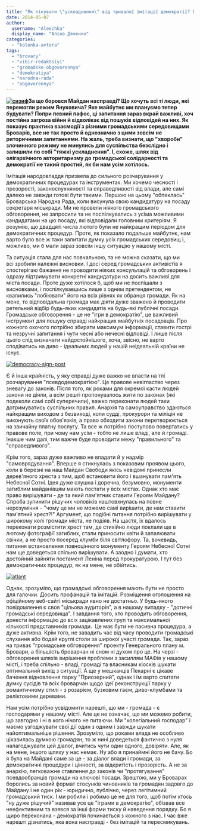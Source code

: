 ```yaml
---
title: "Як лікувати \"ускладнення\" від тривалої імітації демократії? Починати з себе!"
date: 2014-05-07
author: 
  username: "Aleechka"
  display_name: "Аліна Дяченко"
categories: 
  - "kolonka-avtora"
tags: 
  - "brovary"
  - "vibir-redaktsiyi"
  - "gromadske-obgovorennya"
  - "demokratiya"
  - "narodna-rada"
  - "obgovorennya"
---
```


**[![сизиф](https://mpz.brovary.org/wp-content/uploads/2014/05/sizif.jpg)](https://mpz.brovary.org/wp-content/uploads/2014/05/sizif.jpg)За що боровся Майдан насправді? Що хочуть всі ті люди, які перемогли режим Януковича? Яке майбутнє ми плануємо тепер будувати? Попри певний пафос, ці запитання зараз вкрай важливі, хоч постійна загроза війни й відволікає від пошуків відповідей на них. Як показує практика взаємодії з різними громадськими середовищами Броварів, все не так просто й однозначно з цими зовсім не риторичними запитаннями. На жаль, треба визнати, що "хвороби" злочинного режиму не минулись для суспільства безслідно і залишили по собі "тяжкі ускладнення". І, схоже, шлях від олігархічного авторитаризму до громадської солідарності та демократії не такий простий, як би нам усім хотілось.**

Імітація народовладдя призвела до сильного розчарування у демократичних процедурах та інструментах. Ми хочемо чесності і прозорості, законослухняності та справедливості від влади, але самі далеко не завжди готові бути такими. Першою на цьому "обпеклась" Броварська Народна Рада, коли висунула свою кандидатуру на посаду секретаря міськради. Ми не провели ніякого громадського обговорення, не запросили та не поспілкувались з усіма можливими кандидатами на цю посаду, які відповідали головним критеріям. Я розумію, що двадцяті числа лютого були не найкращим періодом для демократичних процедур. Проте, як показало подальше майбутнє, нам варто було все ж таки запитати думку усіх громадських середовищ і, можливо, ми б мали зараз зовсім іншу ситуацію у нашому місті.

Та ситуація стала для нас повчальною, та не можна сказати, що ми всі зробили належні висновки. І досі серед громадських активістів я спостерігаю бажання не проводити ніяких консультацій та обговорень і одразу підтримувати конкретні кандидатури на досить важливі для міста посади. Проте дуже хотілося б, щоб ми не поспішали з висновками, і поспілкувавшись лише з одним претендентом, не квапились "лобіювати" його на всіх рівнях як обранця громади. Як на мене, то відповідальна громада має діяти дуже зважено й проводити ретельний відбір будь-яких кандидатів на будь-які публічні посади. Громадське обговорення - це не "ігри в демократію", це важливий інструмент для пошуку справді найкращих майбутніх посадовців. Про кожного охочого потрібно збирати максимум інформації, ставити гострі та незручні запитання і чути чесні або нечесні відповіді. І лише після цього слід визначати найдостойнішого, хоча, звісно, не варто сподіватись на диво - ідеальних людей у нашій неідеальній країни не існує.

[![democracy-sign-post](https://mpz.brovary.org/wp-content/uploads/2014/05/democracy-sign-post.jpg)](https://mpz.brovary.org/wp-content/uploads/2014/05/democracy-sign-post.jpg)

Є й інша крайність, у яку справді дуже важко не впасти на тлі розчарування "псевдодемократією". Це правове невігластво через зневагу до законів. Після того, як роками для окремої касти людей закони не діяли, а всім решті пропонувалось жити по законах (які подеколи самі собі суперечили), важко переконати людей таки дотримуватись суспільних правил. Анархія та самоуправство здаються найкращим виходом з безвиході, коли судді, прокурори та міліція не виконують своїх обов'язків, а право обходити закони перетворюється на звичайну платну послугу. Та все ж потрібно поступово повертатись у правове поле, при чому нам усім - тобто не лише владі, але й громаді. Інакше чим далі, тим важче буде проводити межу "правильного" та "справедливого".

Крім того, зараз дуже важливо не впадати й у надмір "самоврядування". Вперше я стикнулась з показовим проявом цього, коли в березні на наш Майдан Свободи якісь невідомі принесли дерев'яного хреста з тим, щоб встановити його і вшанувати пам'ять Небесної Сотні. Ідея дуже слушна і доречна, безумовно, монументи загиблим майданівцям мають постати у всіх містах. Однак хто має право вирішувати - де та який пам'ятник ставити Героям Майдану? Спроба зупинити рішучих чоловіків наштовхнулась на повне нерозуміння - "чому це ми не можемо самі вирішити, де нам ставити пам'ятний хрест?!" Аргумент, що подібні питання потрібно вирішувати у широкому колі громади міста, не подіяв. На щастя, їх вдалось переконати розмістити хрест там, де стихійно люди поклали ще в лютому фотографії загиблих, стали приносити квіти й запалювати свічки, а не просто посеред клумби біля світлофору. Та, вочевидь, питання встановлення повноцінного монументу Героям Небесної Сотні нам ще доведеться спільно вирішувати. А заодно і думати, хто достойний зайняти постамент Леніна перед прокуратурою. І тут без демократичних процедур, як на мене, не обійтись.

[![atlant](https://mpz.brovary.org/wp-content/uploads/2014/05/atlant.jpg)](https://mpz.brovary.org/wp-content/uploads/2014/05/atlant.jpg)

Однак, зрозуміло, що громадські обговорення мають бути не просто для галочки. Досить профанацій та імітацій. Розміщення оголошення на офіційному веб-сайті міськради явно не достатньо. У будь-якого повідомлення є своя "цільова аудиторія", а в нашому випадку - "дотичні громадські середовища". І завдання того, хто проводить обговорення, донести інформацію до всіх зацікавлених груп та максимальної кількості представників громади.  Це має бути не пасивна процедура, а дуже активна. Крім того, не завадить час від часу проводити громадські слухання або бодай круглі столи за широкої участі громади. Так, зараз на триває "громадське обговорення" проекту Генерального плану м. Бровари, а більшість броварчан ні сном ні духом про це. На черзі - обговорення шляхів вирішення проблеми з засиллям МАФів у нашому місті, і треба спільно - владі, громаді та власникам кіосків шукати оптимальний вихід з ситуації. А ще у мешканців Пекарні є цікаве бачення відновлення парку "Приозерний", однак і їм варто спитати думку сусідів та всіх броварчан щодо ідеї реконструкції парку у романтичному стилі - з розарієм, бузковим гаєм, диво-клумбами та реліктовими деревами.

Нам усім потрібно усвідомити нарешті, що ми - громада - є господарями у нашому місті. Але це не означає, що ми можемо робити, що завгодно і ні в кого нічого не питаючи. Ми "колегіальний господар" і маємо узгоджувати свої дії один з одним і завжди шукати найоптимальніше рішення. Зрозуміло, що роками влада не особливо цікавилась думкою громадян, то ж нині доведеться фактично з нуля налагоджувати цей діалог, вчитись чути один одного, довіряти. Але, як на мене, іншого шляху у нас немає. Ну або я принаймні його не бачу. Бо я була на Майдані саме за це - за діалог влади і громади, за демократичні процедури і цінності, за відкритість і прозорість. А не за анархію, легковажне ставлення до законів чи "протягування" псевдообранців громади на ключові посади. Зрештою, ми у Броварах боролись за новий формат стосунків чиновників та громадян задовго до Майдану і не один рік - юридично, публічно, через легітимний громадський тиск. І ми робили і робимо це не для того, щоб потім хтось "ну дуже рішучий" називав усе це "іграми в демократію", обізвав все неефективним та взявся за інші форми тиску й наведення порядку. Бо я щиро переконана - демократія починається з кожного з нас. І час вже нарешті дізнатись, яка вона насправді - без імітацій та пересмикувань.
